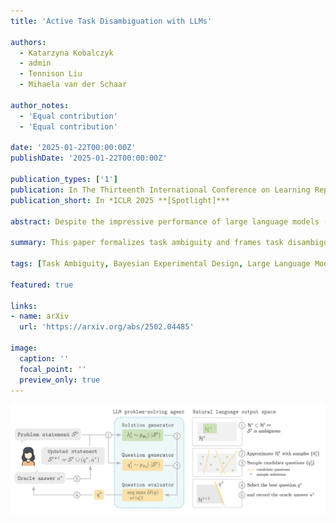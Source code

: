 ```yaml
---
title: 'Active Task Disambiguation with LLMs'

authors:
  - Katarzyna Kobalczyk
  - admin
  - Tennison Liu
  - Mihaela van der Schaar

author_notes:
  - 'Equal contribution'
  - 'Equal contribution'

date: '2025-01-22T00:00:00Z'
publishDate: '2025-01-22T00:00:00Z'

publication_types: ['1']
publication: In The Thirteenth International Conference on Learning Representations
publication_short: In *ICLR 2025 **[Spotlight]***

abstract: Despite the impressive performance of large language models (LLMs) across various benchmarks, their ability to address ambiguously specified problems—frequent in real-world interactions—remains underexplored. To address this gap, we introduce a formal definition of task ambiguity and frame the problem of task disambiguation through the lens of Bayesian Experimental Design. By posing clarifying questions, LLM agents can acquire additional task specifications, progressively narrowing the space of viable solutions and reducing the risk of generating unsatisfactory outputs. Yet, generating effective clarifying questions requires LLM agents to engage in a form of meta-cognitive reasoning, an ability LLMs may presently lack. Our proposed approach of active task disambiguation enables LLM agents to generate targeted questions maximizing the information gain. Effectively, this approach shifts the load from implicit to explicit reasoning about the space of viable solutions. Empirical results demonstrate improved task disambiguation over approaches reasoning solely within the space of questions.

summary: This paper formalizes task ambiguity and frames task disambiguation as Bayesian Experimental Design, yielding effective clarifying question selection for LLMs. Accepted at **ICLR 2025**.

tags: [Task Ambiguity, Bayesian Experimental Design, Large Language Models, Active Learning]

featured: true

links:
- name: arXiv
  url: 'https://arxiv.org/abs/2502.04485'

image:
  caption: ''
  focal_point: ''
  preview_only: true
---
```


![imgage](featured.png)
